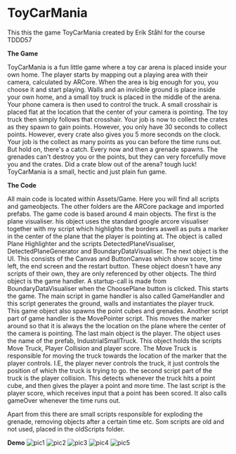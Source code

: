 <h1>ToyCarMania</h1>

This this the game ToyCarMania created by Erik Ståhl for the course TDDD57

**The Game**

ToyCarMania is a fun little game where a toy car arena is placed inside your own home.
The player starts by mapping out a playing area with their camera, calculated by ARCore. When the area is big enough for you, you choose it and start playing.
Walls and an invicible ground is place inside your own home, and a small toy truck is placed in the middle of the arena.
Your phone camera is then used to control the truck. A small crosshair is placed flat at the location that the center of your camera is pointing. 
The toy truck then simply follows that crosshair. Your job is now to collect the crates as they spawn to gain points. However, you only have 30 seconds to collect points.
However, every crate also gives you 5 more seconds on the clock. Your job is the collect as many points as you can before the time runs out.
But hold on, there's a catch.
Every now and then a grenade spawns. The grenades can't destroy you or the points, but they can very forcefully move you and the crates. Did a crate blow out of the arena?
tough luck!
ToyCarMania is a small, hectic and just plain fun game.

**The Code**

All main code is located within Assets/Game. Here you will find all scripts and gameobjects. The other folders are the ARCore package and imported prefabs.
The game code is based around 4 main objects. 
The first is the plane visualiser. his object uses the standard google arcore visualiser together with my script which highlights the borders aswell
as puts a marker in the center of the plane that the player is pointing at. The object is called Plane Highlighter and the scripts DetectedPlaneVisualiser, DetectedPlaneGenerator and BoundaryDataVisualiser.
The next object is the UI. This consists of the Canvas and ButtonCanvas which show score, time left, the end screen and the restart button. These object doesn't have any scripts of their own, they are only referenced by other objects.
The third object is the game handler. A startup-call is made from BoundaryDataVisualiser when the ChoosePlane button is clicked. This starts the game.
The main script in game handler is also called GameHandler and this script generates the ground, walls and instantiates the player truck. This game object also spawns the
point cubes and grenades. Another script part of game handler is the MovePointer script. This moves the marker around so that it is always the the location on the plane where the center of the camera is pointing.
The last main object is the player. The object uses the name of the prefab, IndustrialSmallTruck. This object holds the scripts Move Truck, Player Collision and player score.
The Move Truck is responsible for moving the truck towards the location of the marker that the player controls. I.E, the player never controls the truck, it just controls the position of which the truck is trying to go.
the second script part of the truck is the player collision. This detects whenever the truck hits a point cube, and then gives the player a point and more time. The last script is the player score, which receives input that a point has been scored.
It also calls gameOver whenever the time runs out.

Apart from this there are small scripts responsible for exploding the grenade, removing objects after a certain time etc. Som scripts are old and not used, placed in the oldScripts folder.

**Demo**
  ![pic1](https://github.com/StahlErik/ToyCarMania/blob/master/pictures/Screenshot_20190314-104952.png)
  ![pic2](https://github.com/StahlErik/ToyCarMania/blob/master/pictures/Screenshot_20190314-105005.png)
  ![pic3](https://github.com/StahlErik/ToyCarMania/blob/master/pictures/Screenshot_20190314-105032.png)
  ![pic4](https://github.com/StahlErik/ToyCarMania/blob/master/pictures/Screenshot_20190314-105041.png)
  ![pic5](https://github.com/StahlErik/ToyCarMania/blob/master/pictures/Screenshot_20190314-105113.png)
      
